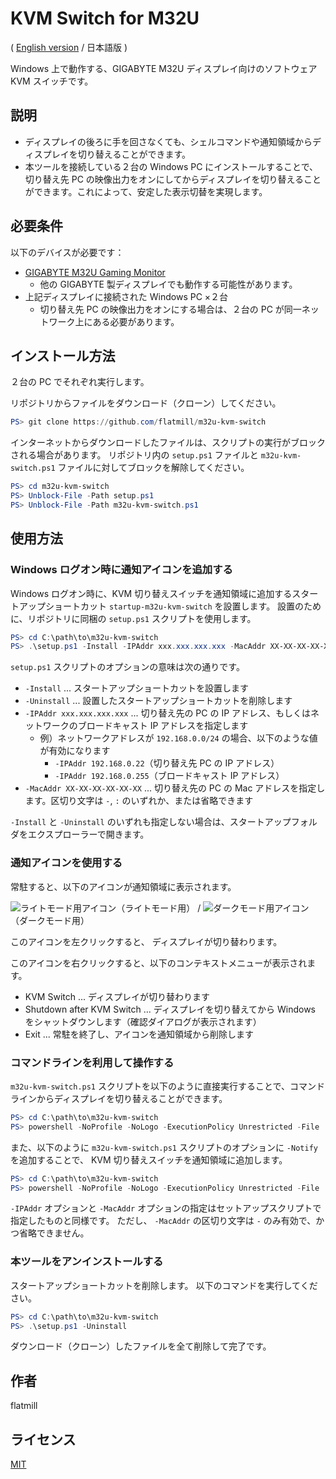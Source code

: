 # KVM Switch for M32U

( [English version](./README.md) / 日本語版 )

Windows 上で動作する、GIGABYTE M32U ディスプレイ向けのソフトウェア KVM スイッチです。

## 説明

- ディスプレイの後ろに手を回さなくても、シェルコマンドや通知領域からディスプレイを切り替えることができます。
- 本ツールを接続している２台の Windows PC にインストールすることで、切り替え先 PC の映像出力をオンにしてからディスプレイを切り替えることができます。これによって、安定した表示切替を実現します。

## 必要条件

以下のデバイスが必要です：

- [GIGABYTE M32U Gaming Monitor](https://www.gigabyte.com/jp/Monitor/M32U#kf)
  - 他の GIGABYTE 製ディスプレイでも動作する可能性があります。
- 上記ディスプレイに接続された Windows PC ×２台
  - 切り替え先 PC の映像出力をオンにする場合は、２台の PC が同一ネットワーク上にある必要があります。

## インストール方法

２台の PC でそれぞれ実行します。

リポジトリからファイルをダウンロード（クローン）してください。

```powershell
PS> git clone https://github.com/flatmill/m32u-kvm-switch
```

インターネットからダウンロードしたファイルは、スクリプトの実行がブロックされる場合があります。
リポジトリ内の `setup.ps1` ファイルと `m32u-kvm-switch.ps1` ファイルに対してブロックを解除してください。

```powershell
PS> cd m32u-kvm-switch
PS> Unblock-File -Path setup.ps1
PS> Unblock-File -Path m32u-kvm-switch.ps1
```

## 使用方法

### Windows ログオン時に通知アイコンを追加する

Windows ログオン時に、KVM 切り替えスイッチを通知領域に追加するスタートアップショートカット `startup-m32u-kvm-switch` を設置します。
設置のために、リポジトリに同梱の `setup.ps1` スクリプトを使用します。

```powershell
PS> cd C:\path\to\m32u-kvm-switch
PS> .\setup.ps1 -Install -IPAddr xxx.xxx.xxx.xxx -MacAddr XX-XX-XX-XX-XX-XX
```

`setup.ps1` スクリプトのオプションの意味は次の通りです。

- `-Install` ... スタートアップショートカットを設置します
- `-Uninstall` ... 設置したスタートアップショートカットを削除します
- `-IPAddr xxx.xxx.xxx.xxx` ... 切り替え先の PC の IP アドレス、もしくはネットワークのブロードキャスト IP アドレスを指定します
  - 例）ネットワークアドレスが `192.168.0.0/24` の場合、以下のような値が有効になります
    - `-IPAddr 192.168.0.22`（切り替え先 PC の IP アドレス）
    - `-IPAddr 192.168.0.255`（ブロードキャスト IP アドレス）
- `-MacAddr XX-XX-XX-XX-XX-XX` ... 切り替え先の PC の Mac アドレスを指定します。区切り文字は `-`, `:` のいずれか、または省略できます

`-Install` と `-Uninstall` のいずれも指定しない場合は、スタートアップフォルダをエクスプローラーで開きます。

### 通知アイコンを使用する

常駐すると、以下のアイコンが通知領域に表示されます。

![ライトモード用アイコン](./kvm-switch-light.ico)（ライトモード用） / ![ダークモード用アイコン](./kvm-switch-dark.ico)（ダークモード用）

このアイコンを左クリックすると、 ディスプレイが切り替わります。

このアイコンを右クリックすると、以下のコンテキストメニューが表示されます。

- KVM Switch ... ディスプレイが切り替わります
- Shutdown after KVM Switch ... ディスプレイを切り替えてから Windows をシャットダウンします（確認ダイアログが表示されます）
- Exit ... 常駐を終了し、アイコンを通知領域から削除します

### コマンドラインを利用して操作する

`m32u-kvm-switch.ps1` スクリプトを以下のように直接実行することで、コマンドラインからディスプレイを切り替えることができます。

```powershell
PS> cd C:\path\to\m32u-kvm-switch
PS> powershell -NoProfile -NoLogo -ExecutionPolicy Unrestricted -File .\m32u-kvm-switch.ps1 -IPAddr xxx.xxx.xxx.xxx -MacAddr XX-XX-XX-XX-XX-XX
```

また、以下のように `m32u-kvm-switch.ps1` スクリプトのオプションに `-Notify` を追加することで、
KVM 切り替えスイッチを通知領域に追加します。

```powershell
PS> cd C:\path\to\m32u-kvm-switch
PS> powershell -NoProfile -NoLogo -ExecutionPolicy Unrestricted -File .\m32u-kvm-switch.ps1 -Notify -IPAddr xxx.xxx.xxx.xxx -MacAddr XX-XX-XX-XX-XX-XX
```

`-IPAddr` オプションと `-MacAddr` オプションの指定はセットアップスクリプトで指定したものと同様です。
ただし、 `-MacAddr` の区切り文字は `-` のみ有効で、かつ省略できません。

### 本ツールをアンインストールする

スタートアップショートカットを削除します。
以下のコマンドを実行してください。

```powershell
PS> cd C:\path\to\m32u-kvm-switch
PS> .\setup.ps1 -Uninstall
```

ダウンロード（クローン）したファイルを全て削除して完了です。

## 作者

flatmill

## ライセンス

[MIT](LICENSE.txt)

